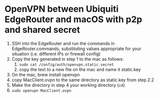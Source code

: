 # OpenVPN between Ubiquiti EdgeRouter and macOS with p2p and shared secret

1. SSH into the EdgeRouter and run the commands in EdgeRouter.commands, substituting values appropriate for your situation (i.e. different IPs or firewall config)
2. Copy the key generated in step 1 to the mac as follows:
    1. `sudo cat /config/auth/openvpn.static.secret`
    2. copy the text to a new file on the mac and name it static.key
3. On the mac, brew install openvpn
4. copy MacClient.ovpn to the same directory as static.key from step 2.2
5. Make the directory in step 4 your working directory (`cd`).
5. `sudo openvpn MacClient.ovpn`
